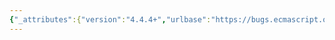```yaml
---
{"_attributes":{"version":"4.4.4+","urlbase":"https://bugs.ecmascript.org/","maintainer":"dherman@mozilla.com"},"bug":{"bug_id":3412,"creation_ts":"2014-12-08 03:25:00 -0800","short_desc":"Typo in 7.1.3.1","delta_ts":"2014-12-23 20:23:30 -0800","product":"Draft for 6th Edition","component":"editorial issue","version":"Rev 28: October 14, 2014 Draft","rep_platform":"All","op_sys":"All","bug_status":"RESOLVED","resolution":"FIXED","priority":"Normal","bug_severity":"enhancement","everconfirmed":true,"reporter":{"uid":"mathias","name":"Mathias Bynens"},"assigned_to":{"uid":"allen","name":"Allen Wirfs-Brock"},"long_desc":[{"commentid":10928,"comment_count":0,"who":{"uid":"mathias","name":"Mathias Bynens"},"bug_when":"2014-12-08 03:25:46 -0800","thetext":"s/Lexial Grammar/Lexical Grammar/"},{"commentid":10954,"comment_count":1,"who":{"uid":"allen","name":"Allen Wirfs-Brock"},"bug_when":"2014-12-08 10:45:14 -0800","thetext":"fixed in rev30 editor's draft"},{"commentid":11193,"comment_count":2,"who":{"uid":"allen","name":"Allen Wirfs-Brock"},"bug_when":"2014-12-23 20:23:30 -0800","thetext":"fixed in rev30"}]}}
---
```

